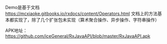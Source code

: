 Demo是基于文档 https://mcxiaoke.gitbooks.io/rxdocs/content/Operators.html
文档上的方法基本都实现了，除了几个扩张包未实现（算术聚合操作、异步操作、字符串操作）

APK地址：https://github.com/iceGeneral/RxJavaAPI/blob/master/RxJavaAPI.apk
